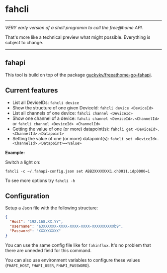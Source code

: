 # fahcli

---

*VERY early version of a shell programm to call the free@home API.*

That's more like a technical preview what might possible.
Everything is subject to change.

---

## fahapi

This tool is build on top of the package [guckykv/freeathome-go-fahapi](https://github.com/guckykv/freeathome-go-fahapi).


## Current features

* List all DeviceIDs: `fahcli device`
* Show the structure of one given DeviceId: `fahcli device <DeviceId>`
* List all channels of one device: `fahcli channel <DeviceId>`
* Show one channel of a device: `fahcli channel <DeviceId>.<ChannelId>` or `fahcli channel <DeviceId> <ChannelId>`
* Getting the value of one (or more) datapoint(s): `fahcli get <DeviceId>.<ChannelId>.<Datapoint>`
* Setting the value of one (or more) datapoint(s): `fahcli set <DeviceId>.<ChannelId>.<Datapoint>=<Value>`

**Example:**

Switch a light on:

`fahcli -c ~/.fahapi-config.json set ABB2XXXXXXX1.ch0011.idp0000=1`

To see more options try `fahcli -h`

## Configuration

Setup a Json file with the following structure:

```json
{
  "Host": "192.168.XX.YY",
  "Username": "a3XXXXXX-XXXX-XXXX-XXXX-XXXXXXXXXXb9",
  "Password": "XXXXXXXXX"
}
```

You can use the same config file like for `fahinflux`. It's no problem that there are unneded field for this command.

You can also use environment variables to configure these values (`FHAPI_HOST`, `FHAPI_USER`, `FHAPI_PASSWORD`).

